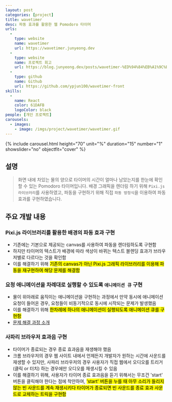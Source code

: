 ```yaml
---
layout: post
categories: [project]
title: wavetimer
desc: 파동 효과를 활용한 웹 Pomodoro 타이머
urls:
  -
    type: website
    name: wavetimer
    url: https://wavetimer.junyeong.dev
  -
    type: website
    name: 프로젝트 회고
    url: https://blog.junyeong.dev/posts/wavetimer-%ED%94%84%EB%A1%9C%EC%A0%9D%ED%8A%B8-%ED%9A%8C%EA%B3%A0/
  -
    type: github
    name: Github
    url: https://github.com/ypjun100/wavetimer-front
skills:
  -
    name: React
    color: 61DAFB
    logoColor: black
people: [개인 프로젝트]
carousels:
  - images: 
    - image: /imgs/project/wavetimer/wavetimer.gif
---
```


{% include carousel.html height="70" unit="%" duration="15" number="1" showslider="no" objectfit="cover" %}

## 설명
> 화면 내에 차있는 물의 양으로 타이머의 시간이 얼마나 남았는지를 한눈에 확인할 수 있는 Pomodoro 타이머입니다. 배경 그래픽을 렌더링 하기 위해 `Pixi.js 라이브러리`를 사용하였고, 파동을 구현하기 위해 직접 `파동 방정식`을 이용하여 파동 효과를 구현하였습니다.

## 주요 개발 내용
### Pixi.js 라이브러리를 활용한 배경의 파동 효과 구현
* 기존에는 기본으로 제공되는 canvas를 사용하여 파동을 렌더링하도록 구현함
* 하지만 타이머의 텍스트가 배경에 따라 색상이 바뀌는 텍스트 블렌딩 효과가 브라우저별로 다르다는 것을 확인함
* 이를 해결하기 위해 <mark>기존의 canvas가 아닌 Pixi.js 그래픽 라이브러리를 이용해 파동을 재구현하여 해당 문제를 해결함</mark>

### 요청 애니메이션을 차례대로 실행할 수 있도록 `애니메이션 큐` 구현
* 물이 위아래로 움직이는 애니메이션을 구현하는 과정에서 만약 동시에 애니메이션 요청이 들어온 경우, 요청들이 비동기적으로 동시에 시작되는 문제가 발생했음
* 이를 해결하기 위해 <mark>한차례에 하나의 애니메이션이 실행되도록 애니메이션 큐를 구현함</mark>
* [문제 해결 과정 소개](https://blog.junyeong.dev/posts/wavetimer-%ED%94%84%EB%A1%9C%EC%A0%9D%ED%8A%B8-%ED%9A%8C%EA%B3%A0/#3-%EC%95%A0%EB%8B%88%EB%A9%94%EC%9D%B4%EC%85%98-%ED%81%90)

### 사파리 브라우저 효과음 구현
* 타이머가 종료되는 경우 종료 효과음을 재생해야 했음
* 크롬 브라우저의 경우 웹 사이트 내에서 언제든지 개발자가 원하는 시간에 사운드를 재생할 수 있지만, 사파리 브라우저의 경우 사용자가 직접 웹에서 오디오를 트리거(클릭 or 터치) 하는 경우에만 오디오를 재생시킬 수 있음
* 이를 해결하기 위해, 사용자가 타이머 종료 효과음을 듣기 위해서는 무조건 'start' 버튼을 클릭해야 한다는 점에 착안하여, <mark>'start' 버튼을 누를 때 아무 소리가 들리지 않는 빈 사운드를 계속 재생시키다 타이머가 종료되면 빈 사운드를 종료 효과 사운드로 교체하는 트릭을 구현함</mark>